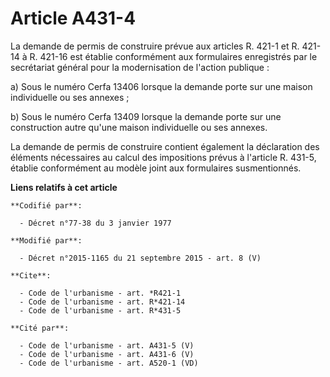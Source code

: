 # Article A431-4

La demande de permis de construire prévue aux articles R. 421-1 et R. 421-14 à R. 421-16 est établie conformément aux
formulaires enregistrés par le secrétariat général pour la modernisation de l'action publique : 

a) Sous le numéro Cerfa 13406 lorsque la demande porte sur une maison individuelle ou ses annexes ; 

b) Sous le numéro Cerfa 13409 lorsque la demande porte sur une construction autre qu'une maison individuelle ou ses annexes. 

La demande de permis de construire contient également la déclaration des éléments nécessaires au calcul des impositions
prévus à l'article R. 431-5, établie conformément au modèle joint aux formulaires susmentionnés.

**Liens relatifs à cet article**

	**Codifié par**:

	  - Décret n°77-38 du 3 janvier 1977

	**Modifié par**:

	  - Décret n°2015-1165 du 21 septembre 2015 - art. 8 (V)

	**Cite**:

	  - Code de l'urbanisme - art. *R421-1
	  - Code de l'urbanisme - art. R*421-14
	  - Code de l'urbanisme - art. R*431-5

	**Cité par**:

	  - Code de l'urbanisme - art. A431-5 (V)
	  - Code de l'urbanisme - art. A431-6 (V)
	  - Code de l'urbanisme - art. A520-1 (VD)
